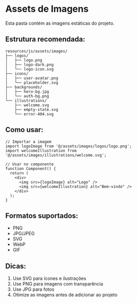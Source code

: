 # Assets de Imagens

Esta pasta contém as imagens estáticas do projeto.

## Estrutura recomendada:

```
resources/js/assets/images/
├── logos/
│   ├── logo.png
│   ├── logo-dark.png
│   └── logo-icon.svg
├── icons/
│   ├── user-avatar.png
│   └── placeholder.svg
├── backgrounds/
│   ├── hero-bg.jpg
│   └── auth-bg.png
└── illustrations/
    ├── welcome.svg
    ├── empty-state.svg
    └── error-404.svg
```

## Como usar:

```tsx
// Importar a imagem
import logoImage from '@/assets/images/logos/logo.png';
import welcomeIllustration from '@/assets/images/illustrations/welcome.svg';

// Usar no componente
function Component() {
  return (
    <div>
      <img src={logoImage} alt="Logo" />
      <img src={welcomeIllustration} alt="Bem-vindo" />
    </div>
  );
}
```

## Formatos suportados:
- PNG
- JPG/JPEG
- SVG
- WebP
- GIF

## Dicas:
1. Use SVG para ícones e ilustrações
2. Use PNG para imagens com transparência
3. Use JPG para fotos
4. Otimize as imagens antes de adicionar ao projeto
